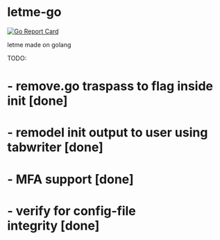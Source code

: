 # letme-go 
[![Go Report Card](https://goreportcard.com/badge/github.com/lockedinspace/letme-go)](https://goreportcard.com/report/github.com/lockedinspace/letme-go)

letme made on golang

TODO:
# - remove.go traspass to flag inside init [done]
# - remodel init output to user using tabwriter [done]
# - MFA support [done]
# - verify for config-file integrity [done]